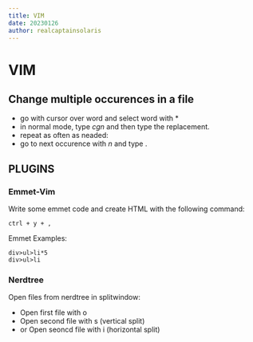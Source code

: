 ```yaml
---
title: VIM
date: 20230126
author: realcaptainsolaris 
---
```


# VIM 

## Change multiple occurences in a file

- go with cursor over word and select word with *
- in normal mode, type *cgn* and then type the replacement. 
- repeat as often as neaded:
- go to next occurence with *n* and type .

## PLUGINS

### Emmet-Vim

Write some emmet code and create HTML with the following command:

    ctrl + y + ,

Emmet Examples:

    div>ul>li*5
    div>ul>li 

### Nerdtree

Open files from nerdtree in splitwindow:
- Open first file with o 
- Open second file with s (vertical split) 
- or Open seoncd file with i (horizontal split)
